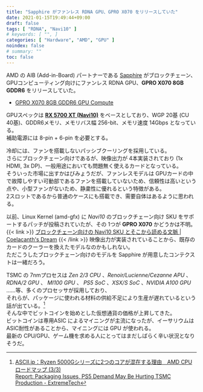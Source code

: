 ```yaml
---
title: "Sapphire がファンレス RDNA GPU、GPRO X070 をリリースしていた"
date: 2021-01-15T19:49:44+09:00
draft: false
tags: [ "RDNA", "Navi10" ]
# keywords: [ "", ]
categories: [ "Hardware", "AMD", "GPU" ]
noindex: false
# summary: ""
toc: false
---
```


AMD の AIB (Add-in-Board) パートナーである [Sapphire](https://www.sapphiretech.com/en) がブロックチェーン、GPUコンピューティング向けにファンレス RDNA GPU、**GPRO X070 8GB GDDR6** をリリースしていた。  

 * [GPRO X070 8GB GDDR6 GPU Compute](https://www.sapphiretech.com/en/commercial/gpro-x070-gpu-compute-graphics)

GPUスペックは **[RX 5700 XT (Navi10)](https://www.amd.com/en/products/graphics/amd-radeon-rx-5700-xt#product-specs)** をベースとしており、WGP 20基 (CU 40基)、GDDR6メモリ、メモリバス幅 256-bit、メモリ速度 14Gbps となっている。  
補助電源には 8-pin + 6-pin を必要とする。  

冷却には、ファンを搭載しないパッシブクーリングを採用している。  
さらにブロックチェーン向けであるが、映像出力が 4本実装されており (1x HDMI, 3x DP)、一般用途においても問題無く使えるカードとなっている。  
そういった市場に出すかはびみょうだが、ファンレスモデルは GPUカードの中で故障しやすい可動部であるファンを搭載していないため、信頼性は高いという点や、小型ファンがないため、静粛性に優れるという特徴がある。  
2スロットであるから普通のケースにも搭載でき、需要自体はあるように思われる。  

以前、Linux Kernel (amd-gfx) に *Navi10* のブロックチェーン向け SKU をサポートするパッチが投稿されていたが、その 1つが **GPRO X070** かどうかは不明。  
{{< link >}} [ブロックチェーン向けの Navi10 SKU とそこから読める文脈 | Coelacanth's Dream](/posts/2020/10/21/navi10-sku-for-blockchain/) {{< /link >}}
映像出力が実装されていることから、既存のカードのクーラーを換えたモデルなのかもしれない。  
ただこうしたブロックチェーン向けのモデルを Sapphire が用意したコンテクストは一緒だろう。  

TSMC の 7nmプロセスは *Zen 2/3 CPU* 、*Renoir/Lucienne/Cezanne APU* 、 *RDNA/2 GPU* 、 *MI100 GPU* 、 *PS5 SoC* 、*XSX/S SoC* 、*NVIDIA A100 GPU* ……等、多くのプロセッサが採用しており、  
それらが、パッケージに使われる材料の供給不足により生産が遅れているという話が出ている。[^tsmc]  
そんな中でビットコインを始めとした仮想通貨の価格が上昇してきた。  
ビットコインは専用ASIC によるマイニングが主流になったが、イーサリウムは ASIC耐性があることから、マイニングには GPU が使われる。  
最新の CPU/GPU、ゲーム機を求める人にとってはまだしばらく辛い状況となりそうだ。  

[^tsmc]: [ASCII.jp：Ryzen 5000Gシリーズに2つのコアが混在する理由　AMD CPUロードマップ (3/3)](https://ascii.jp/elem/000/004/039/4039743/3/) <br> [Report: Packaging Issues, PS5 Demand May Be Hurting TSMC Production - ExtremeTech](https://www.extremetech.com/computing/318937-report-packaging-issues-ps5-demand-may-be-hurting-tsmc-production)
